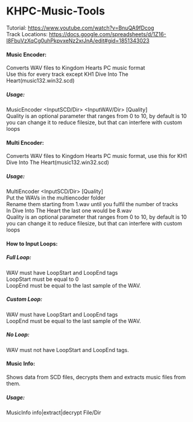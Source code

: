 # KHPC-Music-Tools
Tutorial: https://www.youtube.com/watch?v=BnuQA9fDcog <br/>
Track Locations: https://docs.google.com/spreadsheets/d/1Z16-I8FbuVzXqCg0uhPkpvxeNz2xrJnA/edit#gid=1851343023
#### Music Encoder:
Converts WAV files to Kingdom Hearts PC music format <br/>
Use this for every track except KH1 Dive Into The Heart(music132.win32.scd)
##### Usage:
MusicEncoder <InputSCD/Dir> <InputWAV/Dir> [Quality] <br/>
Quality is an optional parameter that ranges from 0 to 10, by default is 10 <br/>
you can change it to reduce filesize, but that can interfere with custom loops
#### Multi Encoder:
Converts WAV files to Kingdom Hearts PC music format, use this for KH1 Dive Into The Heart(music132.win32.scd)
##### Usage:
MultiEncoder <InputSCD/Dir> [Quality] <br/>
Put the WAVs in the multiencoder folder <br/>
Rename them starting from 1.wav until you fulfil the number of tracks <br/>
In Dive Into The Heart the last one would be 8.wav <br/>
Quality is an optional parameter that ranges from 0 to 10, by default is 10 <br/>
you can change it to reduce filesize, but that can interfere with custom loops
#### How to Input Loops:
##### Full Loop:
WAV must have LoopStart and LoopEnd tags <br/>
LoopStart must be equal to 0 <br/>
LoopEnd must be equal to the last sample of the WAV.
##### Custom Loop:
WAV must have LoopStart and LoopEnd tags <br/>
LoopEnd must be equal to the last sample of the WAV.
##### No Loop:
WAV must not have LoopStart and LoopEnd tags.
#### Music Info:
Shows data from SCD files, decrypts them and extracts music files from them.
##### Usage:
MusicInfo info|extract|decrypt File/Dir
